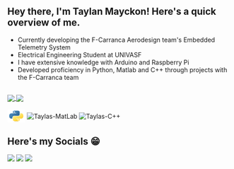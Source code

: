 ## Hey there, I'm Taylan Mayckon! Here's a quick overview of me.

- Currently developing the F-Carranca Aerodesign team's Embedded Telemetry System
- Electrical Engineering Student at UNIVASF
- I have extensive knowledge with Arduino and Raspberry Pi
- Developed proficiency in Python, Matlab and C++ through projects with the F-Carranca team


 ##

<a href="https://github.com/Nexcauzin/github-readme-stats">
  <img height=200 align="center" src="https://github-readme-stats.vercel.app/api?username=Nexcauzin&show_icons=true&theme=shadow_red" />
</a>
<a href="https://github.com/Nexcauzin/convoychat">
  <img height=200 align="center" src="https://github-readme-stats.vercel.app/api/top-langs?username=Nexcauzin&layout=compact&theme=shadow_red&langs_count=8&card_width=320" />
</a>

<div style="display: inline_block"><br>
  <img align="center" alt="Taylas-Python" height="30" width="40" src="https://raw.githubusercontent.com/devicons/devicon/master/icons/python/python-original.svg">    
  <img align="center" alt="Taylas-MatLab" height="30" width="40" src="https://cdn.jsdelivr.net/gh/devicons/devicon@latest/icons/matlab/matlab-original.svg">
  <img align="center" alt="Taylas-C++" height="30" width="40" src="https://cdn.jsdelivr.net/gh/devicons/devicon@latest/icons/cplusplus/cplusplus-original.svg" />     
</div>


## Here's my Socials 😁
<div> 
  <a href="https://instagram.com/taylan.png" target="_blank"><img src="https://img.shields.io/badge/-Instagram-%23E4405F?style=for-the-badge&logo=instagram&logoColor=white" target="_blank"></a>
  <a href="https://www.linkedin.com/in/taylan-mayckon-oliveira-araujo-abb746292" target="_blank"><img src="https://img.shields.io/badge/-LinkedIn-%230077B5?style=for-the-badge&logo=linkedin&logoColor=white" target="_blank"></a> 
  <a href = "mailto:taylanmayckonoliveiraaraujo@gmail.com"><img src="https://img.shields.io/badge/-Gmail-%23333?style=for-the-badge&logo=gmail&logoColor=white" target="_blank"></a>
</div>
